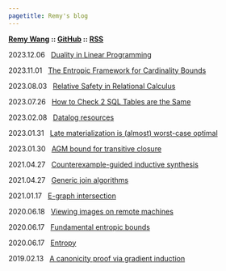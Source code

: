 ```yaml
---
pagetitle: Remy's blog
---
```


**[Remy Wang](https://remy.wang/) :: [GitHub](https://github.com/remysucre/remysucre.github.io) :: [RSS](feed.rss)**

2023.12.06 &nbsp; [Duality in Linear Programming](dual-lp.html)

2023.11.01 &nbsp; [The Entropic Framework for Cardinality Bounds](entropy-card.html)

2023.08.03 &nbsp; [Relative Safety in Relational Calculus](relational-calculus.html)

2023.07.26 &nbsp; [How to Check 2 SQL Tables are the Same](sql-eq.html)

2023.02.08 &nbsp; [Datalog resources](datalog-resources.html)

2023.01.31 &nbsp; [Late materialization is (almost) worst-case optimal](late-materialization.html)

2023.01.30 &nbsp; [AGM bound for transitive closure](recursive-agm.html)

2021.04.27 &nbsp; [Counterexample-guided inductive synthesis](cegis.html)

2021.04.27 &nbsp; [Generic join algorithms](wcoj.html)

2021.01.17 &nbsp; [E-graph intersection](egraph-inter.html)

2020.06.18 &nbsp; [Viewing images on remote machines](ssh-image.html)

2020.06.17 &nbsp; [Fundamental entropic bounds](entropic-bounds.html)

2020.06.17 &nbsp; [Entropy](entropy.html)

2019.02.13 &nbsp; [A canonicity proof via gradient induction](grad-ind.html)

